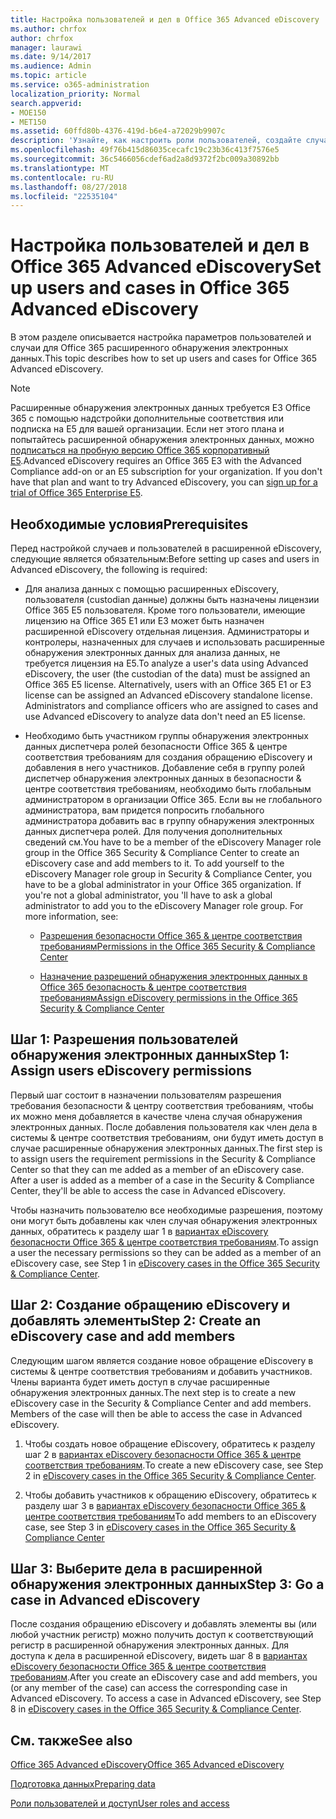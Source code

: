 ```yaml
---
title: Настройка пользователей и дел в Office 365 Advanced eDiscovery
ms.author: chrfox
author: chrfox
manager: laurawi
ms.date: 9/14/2017
ms.audience: Admin
ms.topic: article
ms.service: o365-administration
localization_priority: Normal
search.appverid:
- MOE150
- MET150
ms.assetid: 60ffd80b-4376-419d-b6e4-a72029b9907c
description: 'Узнайте, как настроить роли пользователей, создайте случаев и назначение пользователям вариантов в Office 365 расширенного обнаружения электронных данных.  '
ms.openlocfilehash: 49f76b415d86035cecafc19c23b36c413f7576e5
ms.sourcegitcommit: 36c5466056cdef6ad2a8d9372f2bc009a30892bb
ms.translationtype: MT
ms.contentlocale: ru-RU
ms.lasthandoff: 08/27/2018
ms.locfileid: "22535104"
---
```

# <a name="set-up-users-and-cases-in-office-365-advanced-ediscovery"></a><span data-ttu-id="6babd-103">Настройка пользователей и дел в Office 365 Advanced eDiscovery</span><span class="sxs-lookup"><span data-stu-id="6babd-103">Set up users and cases in Office 365 Advanced eDiscovery</span></span>

<span data-ttu-id="6babd-104">В этом разделе описывается настройка параметров пользователей и случаи для Office 365 расширенного обнаружения электронных данных.</span><span class="sxs-lookup"><span data-stu-id="6babd-104">This topic describes how to set up users and cases for Office 365 Advanced eDiscovery.</span></span>
  
> [!NOTE]
> <span data-ttu-id="6babd-p101">Расширенные обнаружения электронных данных требуется E3 Office 365 с помощью надстройки дополнительные соответствия или подписка на E5 для вашей организации. Если нет этого плана и попытайтесь расширенной обнаружения электронных данных, можно [подписаться на пробную версию Office 365 корпоративный E5](https://go.microsoft.com/fwlink/p/?LinkID=698279).</span><span class="sxs-lookup"><span data-stu-id="6babd-p101">Advanced eDiscovery requires an Office 365 E3 with the Advanced Compliance add-on or an E5 subscription for your organization. If you don't have that plan and want to try Advanced eDiscovery, you can [sign up for a trial of Office 365 Enterprise E5](https://go.microsoft.com/fwlink/p/?LinkID=698279).</span></span> 
  
## <a name="prerequisites"></a><span data-ttu-id="6babd-107">Необходимые условия</span><span class="sxs-lookup"><span data-stu-id="6babd-107">Prerequisites</span></span>

<span data-ttu-id="6babd-108">Перед настройкой случаев и пользователей в расширенной eDiscovery, следующие является обязательным:</span><span class="sxs-lookup"><span data-stu-id="6babd-108">Before setting up cases and users in Advanced eDiscovery, the following is required:</span></span>
  
- <span data-ttu-id="6babd-p102">Для анализа данных с помощью расширенных eDiscovery, пользователя (custodian данные) должны быть назначены лицензии Office 365 E5 пользователя. Кроме того пользователи, имеющие лицензию на Office 365 E1 или E3 может быть назначен расширенной eDiscovery отдельная лицензия. Администраторы и контролеры, назначенных для случаев и использовать расширенные обнаружения электронных данных для анализа данных, не требуется лицензия на E5.</span><span class="sxs-lookup"><span data-stu-id="6babd-p102">To analyze a user's data using Advanced eDiscovery, the user (the custodian of the data) must be assigned an Office 365 E5 license. Alternatively, users with an Office 365 E1 or E3 license can be assigned an Advanced eDiscovery standalone license. Administrators and compliance officers who are assigned to cases and use Advanced eDiscovery to analyze data don't need an E5 license.</span></span> 
    
- <span data-ttu-id="6babd-p103">Необходимо быть участником группы обнаружения электронных данных диспетчера ролей безопасности Office 365 &amp; центре соответствия требованиям для создания обращению eDiscovery и добавления в него участников. Добавление себя в группу ролей диспетчер обнаружения электронных данных в безопасности &amp; центре соответствия требованиям, необходимо быть глобальным администратором в организации Office 365. Если вы не глобального администратора, вам придется попросить глобального администратора добавить вас в группу обнаружения электронных данных диспетчера ролей. Для получения дополнительных сведений см.</span><span class="sxs-lookup"><span data-stu-id="6babd-p103">You have to be a member of the eDiscovery Manager role group in the Office 365 Security &amp; Compliance Center to create an eDiscovery case and add members to it. To add yourself to the eDiscovery Manager role group in Security &amp; Compliance Center, you have to be a global administrator in your Office 365 organization. If you're not a global administrator, you 'll have to ask a global administrator to add you to the eDiscovery Manager role group. For more information, see:</span></span>
    
  - [<span data-ttu-id="6babd-116">Разрешения безопасности Office 365 &amp; центре соответствия требованиям</span><span class="sxs-lookup"><span data-stu-id="6babd-116">Permissions in the Office 365 Security &amp; Compliance Center</span></span>](permissions-in-the-security-and-compliance-center.md)
    
  - [<span data-ttu-id="6babd-117">Назначение разрешений обнаружения электронных данных в Office 365 безопасность &amp; центре соответствия требованиям</span><span class="sxs-lookup"><span data-stu-id="6babd-117">Assign eDiscovery permissions in the Office‍ 365 Security &amp; Compliance Center</span></span>](assign-ediscovery-permissions.md)
    
## <a name="step-1-assign-users-ediscovery-permissions"></a><span data-ttu-id="6babd-118">Шаг 1: Разрешения пользователей обнаружения электронных данных</span><span class="sxs-lookup"><span data-stu-id="6babd-118">Step 1: Assign users eDiscovery permissions</span></span>

<span data-ttu-id="6babd-p104">Первый шаг состоит в назначении пользователям разрешения требования безопасности &amp; центру соответствия требованиям, чтобы их можно меня добавляется в качестве члена случая обнаружения электронных данных. После добавления пользователя как член дела в системы &amp; центре соответствия требованиям, они будут иметь доступ в случае расширенные обнаружения электронных данных.</span><span class="sxs-lookup"><span data-stu-id="6babd-p104">The first step is to assign users the requirement permissions in the Security &amp; Compliance Center so that they can me added as a member of an eDiscovery case. After a user is added as a member of a case in the Security &amp; Compliance Center, they'll be able to access the case in Advanced eDiscovery.</span></span>
  
<span data-ttu-id="6babd-121">Чтобы назначить пользователю все необходимые разрешения, поэтому они могут быть добавлены как член случая обнаружения электронных данных, обратитесь к разделу шаг 1 в [вариантах eDiscovery безопасности Office 365 &amp; центре соответствия требованиям](ediscovery-cases.md#step-1-assign-ediscovery-permissions-to-potential-case-members).</span><span class="sxs-lookup"><span data-stu-id="6babd-121">To assign a user the necessary permissions so they can be added as a member of an eDiscovery case, see Step 1 in [eDiscovery cases in the Office 365 Security &amp; Compliance Center](ediscovery-cases.md#step-1-assign-ediscovery-permissions-to-potential-case-members).</span></span>
  
## <a name="step-2-create-an-ediscovery-case-and-add-members"></a><span data-ttu-id="6babd-122">Шаг 2: Создание обращению eDiscovery и добавлять элементы</span><span class="sxs-lookup"><span data-stu-id="6babd-122">Step 2: Create an eDiscovery case and add members</span></span>

<span data-ttu-id="6babd-p105">Следующим шагом является создание новое обращение eDiscovery в системы &amp; центре соответствия требованиям и добавить участников. Члены варианта будет иметь доступ в случае расширенные обнаружения электронных данных.</span><span class="sxs-lookup"><span data-stu-id="6babd-p105">The next step is to create a new eDiscovery case in the Security &amp; Compliance Center and add members. Members of the case will then be able to access the case in Advanced eDiscovery.</span></span>
  
1. <span data-ttu-id="6babd-125">Чтобы создать новое обращение eDiscovery, обратитесь к разделу шаг 2 в [вариантах eDiscovery безопасности Office 365 &amp; центре соответствия требованиям](ediscovery-cases.md#step-2-create-a-new-case).</span><span class="sxs-lookup"><span data-stu-id="6babd-125">To create a new eDiscovery case, see Step 2 in [eDiscovery cases in the Office 365 Security &amp; Compliance Center](ediscovery-cases.md#step-2-create-a-new-case).</span></span>
    
2. <span data-ttu-id="6babd-126">Чтобы добавить участников к обращению eDiscovery, обратитесь к разделу шаг 3 в [вариантах eDiscovery безопасности Office 365 &amp; центре соответствия требованиям](ediscovery-cases.md#step-3-add-members-to-a-case)</span><span class="sxs-lookup"><span data-stu-id="6babd-126">To add members to an eDiscovery case, see Step 3 in [eDiscovery cases in the Office 365 Security &amp; Compliance Center](ediscovery-cases.md#step-3-add-members-to-a-case)</span></span>
    
## <a name="step-3-go-a-case-in-advanced-ediscovery"></a><span data-ttu-id="6babd-127">Шаг 3: Выберите дела в расширенной обнаружения электронных данных</span><span class="sxs-lookup"><span data-stu-id="6babd-127">Step 3: Go a case in Advanced eDiscovery</span></span>

<span data-ttu-id="6babd-p106">После создания обращению eDiscovery и добавлять элементы вы (или любой участник регистр) можно получить доступ к соответствующий регистр в расширенной обнаружения электронных данных. Для доступа к дела в расширенной eDiscovery, видеть шаг 8 в [вариантах eDiscovery безопасности Office 365 &amp; центре соответствия требованиям](ediscovery-cases.md#step-8-go-to-the-case-in-advanced-ediscovery).</span><span class="sxs-lookup"><span data-stu-id="6babd-p106">After you create an eDiscovery case and add members, you (or any member of the case) can access the corresponding case in Advanced eDiscovery. To access a case in Advanced eDiscovery, see Step 8 in [eDiscovery cases in the Office 365 Security &amp; Compliance Center](ediscovery-cases.md#step-8-go-to-the-case-in-advanced-ediscovery).</span></span>
  
## <a name="see-also"></a><span data-ttu-id="6babd-130">См. также</span><span class="sxs-lookup"><span data-stu-id="6babd-130">See also</span></span>

[<span data-ttu-id="6babd-131">Office 365 Advanced eDiscovery</span><span class="sxs-lookup"><span data-stu-id="6babd-131">Office 365 Advanced eDiscovery</span></span>](office-365-advanced-ediscovery.md)
  
[<span data-ttu-id="6babd-132">Подготовка данных</span><span class="sxs-lookup"><span data-stu-id="6babd-132">Preparing data</span></span>](prepare-data-for-advanced-ediscovery.md)
  
[<span data-ttu-id="6babd-133">Роли пользователей и доступ</span><span class="sxs-lookup"><span data-stu-id="6babd-133">User roles and access</span></span>](user-roles-and-access-in-advanced-ediscovery.md)

